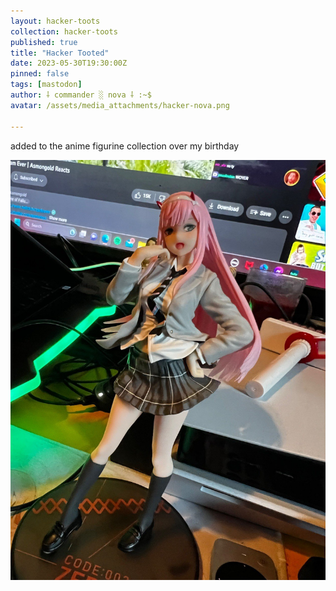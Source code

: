 ```yaml
---
layout: hacker-toots
collection: hacker-toots
published: true
title: "Hacker Tooted"
date: 2023-05-30T19:30:00Z
pinned: false
tags: [mastodon]
author: ⸸ commander ░ nova ⸸ :~$
avatar: /assets/media_attachments/hacker-nova.png

---
```


<p>added to the anime figurine collection over my birthday</p>

![media](/assets/media_attachments/files/110/459/288/503/123/951/original/58f8df2504a57c50.jpeg)

